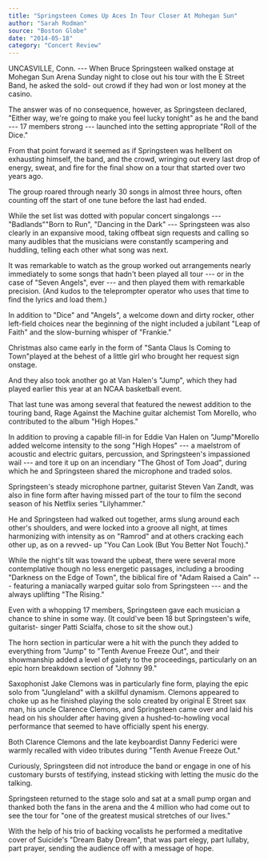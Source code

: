 ```yaml
---
title: "Springsteen Comes Up Aces In Tour Closer At Mohegan Sun"
author: "Sarah Rodman"
source: "Boston Globe"
date: "2014-05-18"
category: "Concert Review"
---
```


UNCASVILLE, Conn. --- When Bruce Springsteen walked onstage at Mohegan Sun Arena Sunday night to close out his tour with the E Street Band, he asked the sold- out crowd if they had won or lost money at the casino.

The answer was of no consequence, however, as Springsteen declared, "Either way, we're going to make you feel lucky tonight" as he and the band --- 17 members strong --- launched into the setting appropriate "Roll of the Dice."

From that point forward it seemed as if Springsteen was hellbent on exhausting himself, the band, and the crowd, wringing out every last drop of energy, sweat, and fire for the final show on a tour that started over two years ago.

The group roared through nearly 30 songs in almost three hours, often counting off the start of one tune before the last had ended.

While the set list was dotted with popular concert singalongs --- "Badlands""Born to Run", "Dancing in the Dark" --- Springsteen was also clearly in an expansive mood, taking offbeat sign requests and calling so many audibles that the musicians were constantly scampering and huddling, telling each other what song was next.

It was remarkable to watch as the group worked out arrangements nearly immediately to some songs that hadn't been played all tour --- or in the case of "Seven Angels", ever --- and then played them with remarkable precision. (And kudos to the teleprompter operator who uses that time to find the lyrics and load them.)

In addition to "Dice" and "Angels", a welcome down and dirty rocker, other left-field choices near the beginning of the night included a jubilant "Leap of Faith" and the slow-burning whisper of "Frankie."

Christmas also came early in the form of "Santa Claus Is Coming to Town"played at the behest of a little girl who brought her request sign onstage.

And they also took another go at Van Halen's "Jump", which they had played earlier this year at an NCAA basketball event.

That last tune was among several that featured the newest addition to the touring band, Rage Against the Machine guitar alchemist Tom Morello, who contributed to the album "High Hopes."

In addition to proving a capable fill-in for Eddie Van Halen on "Jump"Morello added welcome intensity to the song "High Hopes" --- a maelstrom of acoustic and electric guitars, percussion, and Springsteen's impassioned wail --- and tore it up on an incendiary "The Ghost of Tom Joad", during which he and Springsteen shared the microphone and traded solos.

Springsteen's steady microphone partner, guitarist Steven Van Zandt, was also in fine form after having missed part of the tour to film the second season of his Netflix series "Lilyhammer."

He and Springsteen had walked out together, arms slung around each other's shoulders, and were locked into a groove all night, at times harmonizing with intensity as on "Ramrod" and at others cracking each other up, as on a revved- up "You Can Look (But You Better Not Touch)."

While the night's tilt was toward the upbeat, there were several more contemplative though no less energetic passages, including a brooding "Darkness on the Edge of Town", the biblical fire of "Adam Raised a Cain" --- featuring a maniacally warped guitar solo from Springsteen --- and the always uplifting "The Rising."

Even with a whopping 17 members, Springsteen gave each musician a chance to shine in some way. (It could've been 18 but Springsteen's wife, guitarist- singer Patti Scialfa, chose to sit the show out.)

The horn section in particular were a hit with the punch they added to everything from "Jump" to "Tenth Avenue Freeze Out", and their showmanship added a level of gaiety to the proceedings, particularly on an epic horn breakdown section of "Johnny 99."

Saxophonist Jake Clemons was in particularly fine form, playing the epic solo from "Jungleland" with a skillful dynamism. Clemons appeared to choke up as he finished playing the solo created by original E Street sax man, his uncle Clarence Clemons, and Springsteen came over and laid his head on his shoulder after having given a hushed-to-howling vocal performance that seemed to have officially spent his energy.

Both Clarence Clemons and the late keyboardist Danny Federici were warmly recalled with video tributes during "Tenth Avenue Freeze Out."

Curiously, Springsteen did not introduce the band or engage in one of his customary bursts of testifying, instead sticking with letting the music do the talking.

Springsteen returned to the stage solo and sat at a small pump organ and thanked both the fans in the arena and the 4 million who had come out to see the tour for "one of the greatest musical stretches of our lives."

With the help of his trio of backing vocalists he performed a meditative cover of Suicide's "Dream Baby Dream", that was part elegy, part lullaby, part prayer, sending the audience off with a message of hope.